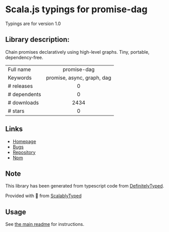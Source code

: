
# Scala.js typings for promise-dag

Typings are for version 1.0

## Library description:
Chain promises declaratively using high-level graphs. Tiny, portable, dependency-free.

|                    |                 |
| ------------------ | :-------------: |
| Full name          | promise-dag |
| Keywords           | promise, async, graph, dag |
| # releases         | 0 |
| # dependents       | 0 |
| # downloads        | 2434 |
| # stars            | 0 |

## Links
- [Homepage](https://github.com/vvvvalvalval/promise-dag#readme)
- [Bugs](https://github.com/vvvvalvalval/promise-dag/issues)
- [Repository](https://github.com/vvvvalvalval/promise-dag)
- [Npm](https://www.npmjs.com/package/promise-dag)
    


## Note
This library has been generated from typescript code from [DefinitelyTyped](https://definitelytyped.org).

Provided with :purple_heart: from [ScalablyTyped](https://github.com/oyvindberg/ScalablyTyped)

## Usage
See [the main readme](../../readme.md) for instructions.


